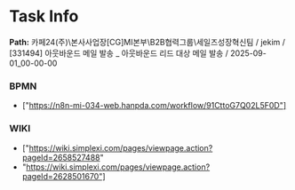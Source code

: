 # Task Info

**Path:** 카페24(주)\본사사업장\[CG]MI본부\B2B협력그룹\세일즈성장혁신팀 / jekim / [331494] 아웃바운드 메일 발송 _ 아웃바운드 리드 대상 메일 발송 / 2025-09-01_00-00-00

### BPMN
- ["https://n8n-mi-034-web.hanpda.com/workflow/91CttoG7Q02L5F0D"]

### WIKI
- ["https://wiki.simplexi.com/pages/viewpage.action?pageId=2658527488"
- "https://wiki.simplexi.com/pages/viewpage.action?pageId=2628501670"]

